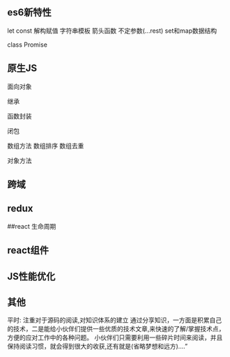 ## es6新特性

let const
解构赋值
字符串模板
箭头函数
不定参数(...rest)
set和map数据结构

class
Promise


## 原生JS

面向对象


继承

函数封装

闭包

数组方法
	数组排序
	数组去重

对象方法







## 跨域




## redux




##react 生命周期


## react组件



## JS性能优化



## 其他

平时: 注重对于源码的阅读,对知识体系的建立
      通过分享知识，一方面是积累自己的技术，二是能给小伙伴们提供一些优质的技术文章,来快速的了解/掌握技术点，方便的应对工作中的各种问题。
      小伙伴们只需要利用一些碎片时间来阅读，并且保持阅读习惯，就会得到很大的收获,还有就是(省略梦想和远方)....”




